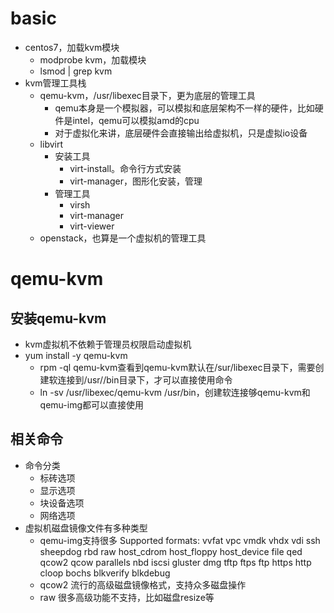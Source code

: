 # basic
- centos7，加载kvm模块
  - modprobe kvm，加载模块
  - lsmod | grep kvm
- kvm管理工具栈
  - qemu-kvm，/usr/libexec目录下，更为底层的管理工具
    - qemu本身是一个模拟器，可以模拟和底层架构不一样的硬件，比如硬件是intel，qemu可以模拟amd的cpu
    - 对于虚拟化来讲，底层硬件会直接输出给虚拟机，只是虚拟io设备
  - libvirt
    - 安装工具
      - virt-install。命令行方式安装
      - virt-manager，图形化安装，管理
    - 管理工具
      - virsh
      - virt-manager
      - virt-viewer
  - openstack，也算是一个虚拟机的管理工具

# qemu-kvm
## 安装qemu-kvm
- kvm虚拟机不依赖于管理员权限启动虚拟机
- yum install -y qemu-kvm 
  - rpm -ql qemu-kvm查看到qemu-kvm默认在/sur/libexec目录下，需要创建软连接到/usr//bin目录下，才可以直接使用命令
  - ln -sv /usr/libexec/qemu-kvm /usr/bin，创建软连接够qemu-kvm和qemu-img都可以直接使用
## 相关命令
- 命令分类
  - 标砖选项
  - 显示选项
  - 块设备选项
  - 网络选项
- 虚拟机磁盘镜像文件有多种类型
  - qemu-img支持很多 Supported formats: vvfat vpc vmdk vhdx vdi ssh sheepdog rbd raw host_cdrom host_floppy host_device file qed qcow2 qcow parallels nbd iscsi gluster dmg tftp ftps ftp https http cloop bochs blkverify blkdebug
  - qcow2 流行的高级磁盘镜像格式，支持众多磁盘操作
  - raw 很多高级功能不支持，比如磁盘resize等







